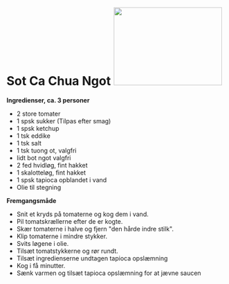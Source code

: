 # Sot Ca Chua Ngot <picture> <img height="180" width="250" src="https://dienmaythiennamhoa.vn/static/images/Hinh-cam-nang/dau-phu-sot-ca-chua.jpg"> </picture>

**Ingredienser, ca. 3 personer**
- 2 store tomater
- 1 spsk sukker (Tilpas efter smag)
- 1 spsk ketchup
- 1 tsk eddike
- 1 tsk salt
- 1 tsk tuong ot, valgfri
- lidt bot ngot valgfri
- 2 fed hvidløg, fint hakket
- 1 skalotteløg, fint hakket
- 1 spsk tapioca opblandet i vand
- Olie til stegning
  
**Fremgangsmåde**  
- Snit et kryds på tomaterne og kog dem i vand.
- Pil tomatskrællerne efter de er kogte.
- Skær tomaterne i halve og fjern "den hårde indre stilk".
- Klip tomaterne i mindre stykker.
- Svits løgene i olie.
- Tilsæt tomatstykkerne og rør rundt.
- Tilsæt ingredienserne undtagen tapioca opslæmning
- Kog i få minutter.
- Sænk varmen og tilsæt tapioca opslæmning for at jævne saucen 
